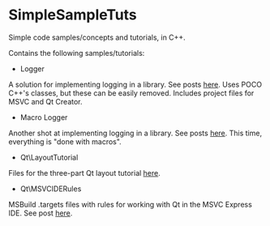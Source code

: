SimpleSampleTuts
================

Simple code samples/concepts and tutorials, in C++.

Contains the following samples/tutorials:
* Logger

 A solution for implementing logging in a library. See posts [here](http://cidebycide.blogspot.pt/2013/05/logger-wrapper-revisited.html).
 Uses POCO C++'s classes, but these can be easily removed. Includes project files for MSVC and Qt Creator.

* Macro Logger

 Another shot at implementing logging in a library. See posts [here](http://cidebycide.blogspot.pt/2014/05/logger-abstraction-poc.html).
 This time, everything is "done with macros".
 
* Qt\LayoutTutorial

 Files for the three-part Qt layout tutorial [here](http://cidebycide.blogspot.pt/2013/04/qt-layout-tutorial-part-i.html).
 
* Qt\MSVCIDERules

 MSBuild .targets files with rules for working with Qt in the MSVC Express IDE. See post [here](http://cidebycide.blogspot.com/2013/04/developing-with-qt-on-msvc-express-ide.html).

